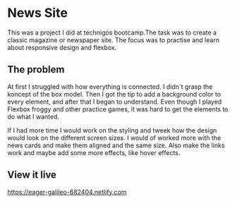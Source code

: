 # News Site

This was a project I did at technigos bootcamp.The task was to create a classic magazine or newspaper site. The focus was to practise and learn about responsive design and flexbox.

## The problem

At first I struggled with how everything is connected. I didn´t grasp the koncept of the box model. Then I got the tip to add a background color to every element, and after that I began to understand. Even though I played Flexbox froggy and other practice games, it was hard to get the elements to do what I wanted.

If I had more time I would work on the styling and tweek how the design would look on the different screen sizes. I would of worked more with the news cards and make them aligned and the same size. Also make the links work and maybe add some more effects, like hover effects.

## View it live
https://eager-galileo-682404.netlify.com
